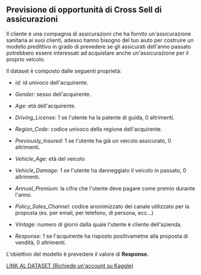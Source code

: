 ## Previsione di opportunità di Cross Sell di assicurazioni

Il cliente è una compagnia di assicurazioni che ha fornito un'assicurazione sanitaria ai suoi clienti, adesso hanno bisogno del tuo aiuto per costruire un modello predittivo in grado di prevedere se gli assicurati dell'anno passato potrebbero essere interessati ad acquistare anche un'assicurazione per il proprio veicolo.

Il dataset è composto dalle seguenti proprietà:

- *id:* id univoco dell'acquirente.

- *Gender:* sesso dell'acquirente.

- *Age:* età dell'acquirente.

- *Driving_License:* 1 se l'utente ha la patente di guida, 0 altrimenti.

- *Region_Code:* codice univoco della regione dell'acquirente.

- *Previously_Insured:* 1 se l'utente ha già un veicolo assicurato, 0 altrimenti.

- *Vehicle_Age:* età del veicolo

- *Vehicle_Damage:* 1 se l'utente ha danneggiato il veicolo in passato, 0 altrimenti.

- *Annual_Premium:* la cifra che l'utente deve pagare come premio durante l'anno.

- *Policy_Sales_Channel:* codice anonimizzato del canale utilizzato per la proposta (es. per email, per telefono, di persona, ecc...)

- *Vintage:* numero di giorni dalla quale l'utente è cliente dell'azienda.

- *Response:* 1 se l'acquirente ha risposto positivametne alla proposta di vendità, 0 altrimenti.

L'obiettivo del modello è prevedere il valore di **Response.**

[LINK AL DATASET (Richiede un'account su Kaggle)](https://www.kaggle.com/datasets/anmolkumar/health-insurance-cross-sell-prediction)
